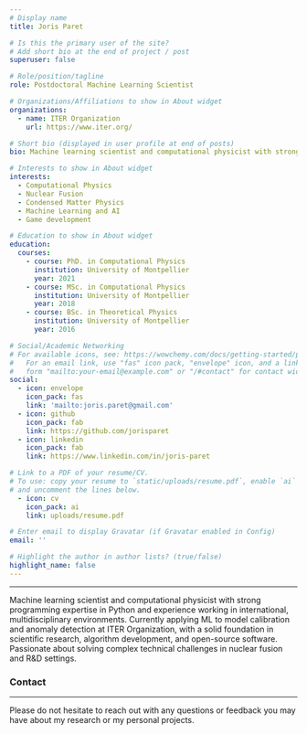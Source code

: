 ```yaml
---
# Display name
title: Joris Paret

# Is this the primary user of the site?
# Add short bio at the end of project / post
superuser: false

# Role/position/tagline
role: Postdoctoral Machine Learning Scientist

# Organizations/Affiliations to show in About widget
organizations:
  - name: ITER Organization
    url: https://www.iter.org/

# Short bio (displayed in user profile at end of posts)
bio: Machine learning scientist and computational physicist with strong programming expertise in Python and experience working in international, multidisciplinary environments. Currently applying ML to model calibration and anomaly detection at ITER Organization, with a solid foundation in scientific research, algorithm development, and open-source software. Passionate about solving complex technical challenges in nuclear fusion and R&D settings.

# Interests to show in About widget
interests:
  - Computational Physics
  - Nuclear Fusion
  - Condensed Matter Physics
  - Machine Learning and AI
  - Game development

# Education to show in About widget
education:
  courses:
    - course: PhD. in Computational Physics
      institution: University of Montpellier
      year: 2021
    - course: MSc. in Computational Physics
      institution: University of Montpellier
      year: 2018
    - course: BSc. in Theoretical Physics
      institution: University of Montpellier
      year: 2016

# Social/Academic Networking
# For available icons, see: https://wowchemy.com/docs/getting-started/page-builder/#icons
#   For an email link, use "fas" icon pack, "envelope" icon, and a link in the
#   form "mailto:your-email@example.com" or "/#contact" for contact widget.
social:
  - icon: envelope
    icon_pack: fas
    link: 'mailto:joris.paret@gmail.com'
  - icon: github
    icon_pack: fab
    link: https://github.com/jorisparet
  - icon: linkedin
    icon_pack: fab
    link: https://www.linkedin.com/in/joris-paret

# Link to a PDF of your resume/CV.
# To use: copy your resume to `static/uploads/resume.pdf`, enable `ai` icons in `params.toml`,
# and uncomment the lines below.
  - icon: cv
    icon_pack: ai
    link: uploads/resume.pdf

# Enter email to display Gravatar (if Gravatar enabled in Config)
email: ''

# Highlight the author in author lists? (true/false)
highlight_name: false
---
```


-----

Machine learning scientist and computational physicist with strong programming expertise in Python and experience working in international, multidisciplinary environments. Currently applying ML to model calibration and anomaly detection at ITER Organization, with a solid foundation in scientific research, algorithm development, and open-source software. Passionate about solving complex technical challenges in nuclear fusion and R&D settings.

### Contact

-----

Please do not hesitate to reach out with any questions or feedback you may have about my research or my personal projects.

<!-- {{< icon name="download" pack="fas" >}} Download my {{< staticref "uploads/demo_resume.pdf" "newtab" >}}resumé{{< /staticref >}}. -->
